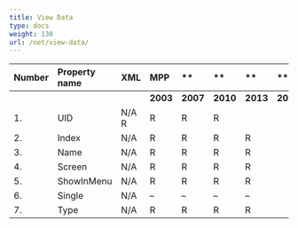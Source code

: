 ```yaml
---
title: View Data
type: docs
weight: 130
url: /net/view-data/
---
```


|**Number** |**Property name** |**XML** |**MPP** |** |** |**  |** |** |**Comments** |
| :- | :- | :- | :- | :- | :- | :- | :- | :- | :- |
| | | |**2003** |**2007** |**2010** |**2013** |**2016** |**2019** | |
|1. |UID |N/A R |R |R |R |
|2. |Index |N/A |R |R |R |R |
|3. |Name |N/A |R |R |R |R |
|4. |Screen |N/A |R |R |R |R |
|5. |ShowInMenu |N/A |R |R |R |R |
|6. |Single |N/A |– |– |– |– |
|7. |Type|N/A |R |R |R |R |

